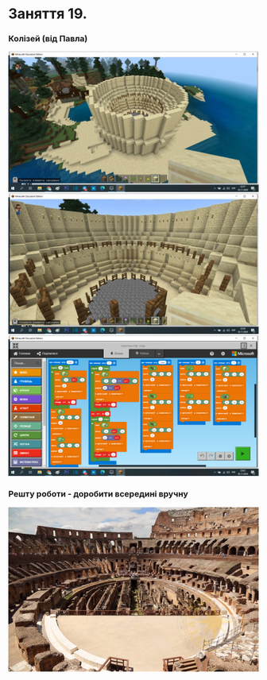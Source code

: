 # Заняття 19.

### Колізей (від Павла)

<img src="./img/lesson19-1.png" width="700">

<img src="./img/lesson19-2.png" width="700">

<img src="./img/lesson19-3.png" width="1000">

### Решту роботи - доробити всередині вручну

<img src="./img/lesson19-4.png" width="600">
